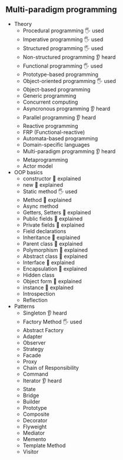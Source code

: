 ## Multi-paradigm programming

- Theory
  - Procedural programming 🖐️ used
  - Imperative programming 🖐️ used
  - Structured programming 🖐️ used
  - Non-structured programming 👂 heard
  - Functional programming 🖐️ used
  - Prototype-based programming
  - Object-oriented programming 🖐️ used
  - Object-based programming
  - Generic programming
  - Concurrent computing
  - Asyncronous programming 👂 heard
  - Parallel programming 👂 heard
  - Reactive programming
  - FRP (Functional-reactive)
  - Automata-based programming
  - Domain-specific languages
  - Multi-paradigm programming 👂 heard
  - Metaprogramming
  - Actor model
- OOP basics
  - constructor 🙋 explained
  - new 🙋 explained
  - Static method 🖐️ used
  - Method 🙋 explained
  - Async method
  - Getters, Setters 🙋 explained
  - Public fields 🙋 explained
  - Private fields 🙋 explained
  - Field declarations
  - Inheritance 🙋 explained
  - Parent class 🙋 explained
  - Polymorphism 🙋 explained
  - Abstract class 🙋 explained
  - Interface 🙋 explained
  - Encapsulation 🙋 explained
  - Hidden class
  - Object form 🙋 explained
  - instance 🙋 explained
  - Introspection
  - Reflection
- Patterns
  - Singleton 👂 heard
  - Factory Method 🖐️ used
  - Abstract Factory
  - Adapter
  - Observer
  - Strategy
  - Facade
  - Proxy
  - Chain of Responsibility
  - Command
  - Iterator 👂 heard
  - State
  - Bridge
  - Builder
  - Prototype
  - Composite
  - Decorator
  - Flyweight
  - Mediator
  - Memento
  - Template Method
  - Visitor
